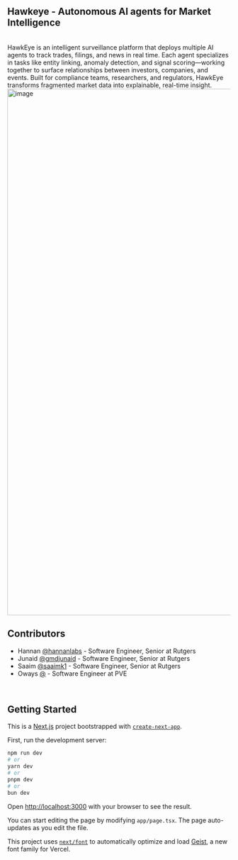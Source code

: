 ## Hawkeye - Autonomous AI agents for Market Intelligence
<br>
HawkEye is an intelligent surveillance platform that deploys multiple AI agents to track trades, filings, and news in real time. Each agent specializes in tasks like entity linking, anomaly detection, and signal scoring—working together to surface relationships between investors, companies, and events. Built for compliance teams, researchers, and regulators, HawkEye transforms fragmented market data into explainable, real-time insight.
<br>

<img width="2238" height="1188" alt="image" src="https://github.com/user-attachments/assets/5b78b02b-4084-4695-9989-c8e57261936e" />


<br>

## Contributors

- Hannan [@hannanlabs](https://github.com/hannanlabs) - Software Engineer, Senior at Rutgers
- Junaid [@gmdjunaid](https://github.com/gmdjunaid) - Software Engineer, Senior at Rutgers
- Saaim [@saaimk1](https://github.com/saaimk1) - Software Engineer, Senior at Rutgers
- Oways [@](https://github.com/) - Software Engineer at PVE


<br>

## Getting Started

This is a [Next.js](https://nextjs.org) project bootstrapped with [`create-next-app`](https://nextjs.org/docs/app/api-reference/cli/create-next-app).

First, run the development server:

```bash
npm run dev
# or
yarn dev
# or
pnpm dev
# or
bun dev
```

Open [http://localhost:3000](http://localhost:3000) with your browser to see the result.

You can start editing the page by modifying `app/page.tsx`. The page auto-updates as you edit the file.

This project uses [`next/font`](https://nextjs.org/docs/app/building-your-application/optimizing/fonts) to automatically optimize and load [Geist](https://vercel.com/font), a new font family for Vercel.



